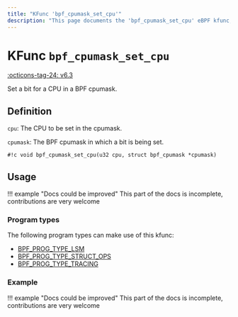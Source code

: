 ```yaml
---
title: "KFunc 'bpf_cpumask_set_cpu'"
description: "This page documents the 'bpf_cpumask_set_cpu' eBPF kfunc, including its definition, usage, program types that can use it, and examples."
---
```

# KFunc `bpf_cpumask_set_cpu`

<!-- [FEATURE_TAG](bpf_cpumask_set_cpu) -->
[:octicons-tag-24: v6.3](https://github.com/torvalds/linux/commit/516f4d3397c9e90f4da04f59986c856016269aa1)
<!-- [/FEATURE_TAG] -->

Set a bit for a CPU in a BPF cpumask.

## Definition

`cpu`: The CPU to be set in the cpumask.

`cpumask`: The BPF cpumask in which a bit is being set.

<!-- [KFUNC_DEF] -->
`#!c void bpf_cpumask_set_cpu(u32 cpu, struct bpf_cpumask *cpumask)`
<!-- [/KFUNC_DEF] -->

## Usage

!!! example "Docs could be improved"
    This part of the docs is incomplete, contributions are very welcome

### Program types

The following program types can make use of this kfunc:

<!-- [KFUNC_PROG_REF] -->
- [BPF_PROG_TYPE_LSM](../program-type/BPF_PROG_TYPE_LSM.md)
- [BPF_PROG_TYPE_STRUCT_OPS](../program-type/BPF_PROG_TYPE_STRUCT_OPS.md)
- [BPF_PROG_TYPE_TRACING](../program-type/BPF_PROG_TYPE_TRACING.md)
<!-- [/KFUNC_PROG_REF] -->

### Example

!!! example "Docs could be improved"
    This part of the docs is incomplete, contributions are very welcome

